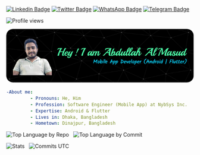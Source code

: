 [![Linkedin Badge](https://img.shields.io/badge/-in/abdullah--almasud-blue?style=social&logo=Linkedin&logoColor=blue&link=https://www.linkedin.com/in/abdullah-almasud/)](https://www.linkedin.com/in/abdullah-almasud/)
[![Twitter Badge](http://img.shields.io/badge/-@almasud__arm-1ca0f1?style=social&logo=twitter&logoColor=blue&link=https://twitter.com/almasud_arm)](https://twitter.com/almasud_arm)
[![WhatsApp Badge](http://img.shields.io/badge/+8801737606053-1ca0f1?style=social&logo=whatsapp&logoColor=teal-green&link=https://wa.me/8801737606053)](https://wa.me/8801737606053)
[![Telegram Badge](http://img.shields.io/badge/@almasud__arm-1ca0f1?style=social&logo=telegram&logoColor=blue&link=https://t.me/almasud_arm)](https://t.me/almasud_arm)

![Profile views](https://komarev.com/ghpvc/?username=almasud&style=flat-square)

![Header image](./github-header-image.png)

```yaml
-About me:
         - Pronouns: He, Him
         - Profession: Software Engineer (Mobile App) at NybSys Inc. 
         - Expertise: Android & Flutter
         - Lives in: Dhaka, Bangladesh
         - Hometown: Dinajpur, Bangladesh

```

![Top Language by Repo](http://github-profile-summary-cards.vercel.app/api/cards/repos-per-language?username=almasud&theme=github_dark)
&nbsp;
![Top Language by Commit](http://github-profile-summary-cards.vercel.app/api/cards/most-commit-language?username=almasud&theme=github_dark)

![Stats](http://github-profile-summary-cards.vercel.app/api/cards/stats?username=almasud&theme=github_dark)
&nbsp;
![Commits UTC](http://github-profile-summary-cards.vercel.app/api/cards/productive-time?username=almasud&theme=github_dark&utcOffset=6)

<!-- [![Twitter almasud_arm](https://github-readme-twitter.gazf.vercel.app/api?id=almasud_arm)](https://twitter.com/almasud_arm) -->
